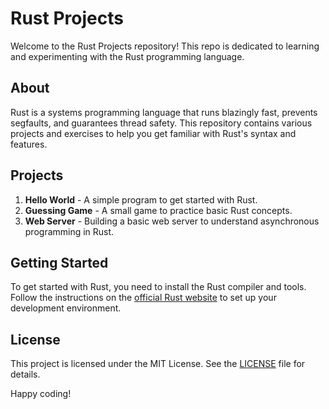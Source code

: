 # Rust Projects

Welcome to the Rust Projects repository! This repo is dedicated to learning and experimenting with the Rust programming language.

## About

Rust is a systems programming language that runs blazingly fast, prevents segfaults, and guarantees thread safety. This repository contains various projects and exercises to help you get familiar with Rust's syntax and features.

## Projects

1. **Hello World** - A simple program to get started with Rust.
2. **Guessing Game** - A small game to practice basic Rust concepts.
3. **Web Server** - Building a basic web server to understand asynchronous programming in Rust.

## Getting Started

To get started with Rust, you need to install the Rust compiler and tools. Follow the instructions on the [official Rust website](https://www.rust-lang.org/learn/get-started) to set up your development environment.

## License

This project is licensed under the MIT License. See the [LICENSE](LICENSE) file for details.

Happy coding!
